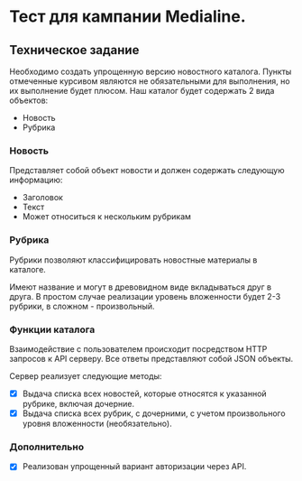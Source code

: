 # Тест для кампании Medialine.

## Техническое задание

Необходимо создать упрощенную версию новостного каталога.
Пункты отмеченные курсивом являются не обязательными для выполнения, но их выполнение будет плюсом.
Наш каталог будет содержать 2 вида объектов:
* Новость
* Рубрика

### Новость

Представляет собой объект новости и должен содержать следующую информацию:

*  Заголовок
*  Текст
*  Может относиться к нескольким рубрикам

### Рубрика
 Рубрики позволяют классифицировать новостные материалы в каталоге. 
 
 Имеют название и могут в древовидном виде вкладываться друг в друга.
 В простом случае реализации уровень вложенности будет 2-3 рубрики, 
 в сложном - произвольный.
 
### Функции каталога
 Взаимодействие с пользователем происходит посредством HTTP запросов к API серверу. Все ответы представляют собой JSON объекты. 
 
 Сервер реализует следующие методы:
 
 * [x] Выдача списка всех новостей, которые относятся к указанной рубрике, включая дочерние.
 * [x] Выдача списка всех рубрик, с дочерними, с учетом произвольного уровня вложенности (необязательно).

### Дополнительно

* [x] Реализован упрощенный вариант авторизации через API.
